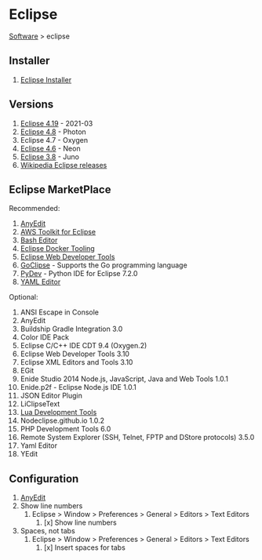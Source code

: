 # Eclipse

[Software](README.md#E) > eclipse

## Installer

1. [Eclipse Installer](https://www.eclipse.org/downloads/packages/installer)

## Versions

1. [Eclipse 4.19](eclipse-4.19.md) - 2021-03
1. [Eclipse 4.8](eclipse-4.8.md) - Photon
1. Eclipse 4.7 - Oxygen
1. [Eclipse 4.6](eclipse-4.6.md) - Neon
1. [Eclipse 3.8](eclipse-3.8.md) - Juno
1. [Wikipedia Eclipse releases](https://en.wikipedia.org/wiki/Eclipse_%28software%29#Releases)

## Eclipse MarketPlace

Recommended:

1. [AnyEdit](anyedit.md)
1. [AWS Toolkit for Eclipse](aws-tookit-for-eclipse.md)
1. [Bash Editor](bash-editor.md)
1. [Eclipse Docker Tooling](eclipse-docker-tooling.md)
1. [Eclipse Web Developer Tools](eclipse-web-developer-tools.md)
1. [GoClipse](goclipse.md) - Supports the Go programming language
1. [PyDev](pydev.md) - Python IDE for Eclipse 7.2.0
1. [YAML Editor](yaml-editor.md)

Optional:

1. ANSI Escape in Console
1. AnyEdit
1. Buildship Gradle Integration 3.0
1. Color IDE Pack
1. Eclipse C/C++ IDE CDT 9.4 (Oxygen.2)
1. Eclipse Web Developer Tools 3.10
1. Eclipse XML Editors and Tools 3.10
1. EGit
1. Enide Studio 2014 Node.js, JavaScript, Java and Web Tools 1.0.1
1. Enide.p2f - Eclipse Node.js IDE 1.0.1
1. JSON Editor Plugin
1. LiClipseText
1. [Lua Development Tools](http://www.eclipse.org/ldt/)
1. Nodeclipse.github.io 1.0.2
1. PHP Development Tools 6.0
1. Remote System Explorer (SSH, Telnet, FPTP and DStore protocols) 3.5.0
1. Yaml Editor
1. YEdit

## Configuration

1. [AnyEdit](anyedit.md#configuration)
1. Show line numbers
    1. Eclipse > Window > Preferences > General > Editors > Text Editors
        1. [x] Show line numbers
1. Spaces, not tabs
    1. Eclipse > Window > Preferences > General > Editors > Text Editors
        1. [x] Insert spaces for tabs
